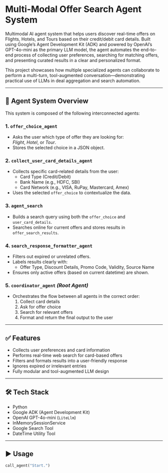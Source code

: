 # Multi-Modal Offer Search Agent System

Multimodal AI agent system that helps users discover real-time offers on Flights, Hotels, and Tours based on their credit/debit card details. Built using Google’s Agent Development Kit (ADK) and powered by OpenAI’s GPT-4o-mini as the primary LLM model, the agent automates the end-to-end process of collecting user preferences, searching for matching offers, and presenting curated results in a clear and personalized format.

This project showcases how multiple specialized agents can collaborate to perform a multi-turn, tool-augmented conversation—demonstrating practical use of LLMs in deal aggregation and search automation.

---

## 🔁 Agent System Overview

This system is composed of the following interconnected agents:

### 1. `offer_choice_agent`
- Asks the user which type of offer they are looking for:  
  _Flight_, _Hotel_, or _Tour_.
- Stores the selected choice in a JSON object.

### 2. `collect_user_card_details_agent`
- Collects specific card-related details from the user:
  - Card Type (Credit/Debit)
  - Bank Name (e.g., HDFC, SBI)
  - Card Network (e.g., VISA, RuPay, Mastercard, Amex)
- Uses the selected `offer_choice` to contextualize the data.

### 3. `agent_search`
- Builds a search query using both the `offer_choice` and `user_card_details`.
- Searches online for current offers and stores results in `offer_search_results`.

### 4. `search_response_formatter_agent`
- Filters out expired or unrelated offers.
- Labels results clearly with:
  - Offer Type, Discount Details, Promo Code, Validity, Source Name
- Ensures only active offers (based on current datetime) are shown.

### 5. `coordinator_agent` *(Root Agent)*
- Orchestrates the flow between all agents in the correct order:
  1. Collect card details
  2. Ask for offer choice
  3. Search for relevant offers
  4. Format and return the final output to the user

---

## ✅ Features

- Collects user preferences and card information  
- Performs real-time web search for card-based offers  
- Filters and formats results into a user-friendly response  
- Ignores expired or irrelevant entries  
- Fully modular and tool-augmented LLM design

---

## 🛠️ Tech Stack

- Python  
- Google ADK (Agent Development Kit)  
- OpenAI GPT-4o-mini (`LiteLlm`)  
- InMemorySessionService  
- Google Search Tool  
- DateTime Utility Tool

---

## ▶️ Usage

```python
call_agent("Start.")
